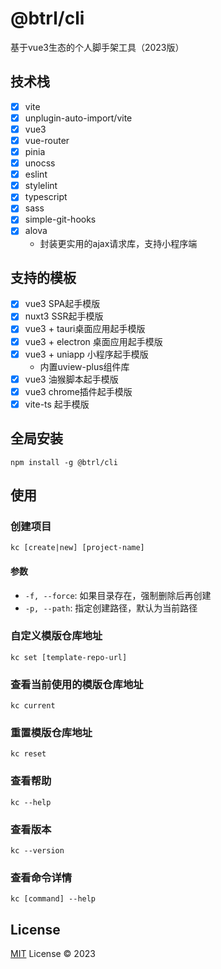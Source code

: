 # @btrl/cli

基于vue3生态的个人脚手架工具（2023版）

## 技术栈

- [x] vite
- [x] unplugin-auto-import/vite
- [x] vue3
- [x] vue-router
- [x] pinia
- [x] unocss
- [x] eslint
- [x] stylelint
- [x] typescript
- [x] sass
- [x] simple-git-hooks
- [x] alova
  - 封装更实用的ajax请求库，支持小程序端

## 支持的模板

- [x] vue3 SPA起手模版
- [x] nuxt3 SSR起手模版
- [x] vue3 + tauri桌面应用起手模版
- [x] vue3 + electron 桌面应用起手模版
- [x] vue3 + uniapp 小程序起手模版
  - 内置uview-plus组件库
- [x] vue3 油猴脚本起手模版
- [x] vue3 chrome插件起手模版
- [x] vite-ts 起手模版

## 全局安装

```shell
npm install -g @btrl/cli
```

## 使用

### 创建项目

```shell
kc [create|new] [project-name]
```

#### 参数

- `-f, --force`: 如果目录存在，强制删除后再创建
- `-p, --path`: 指定创建路径，默认为当前路径

### 自定义模版仓库地址

  ```shell
  kc set [template-repo-url]
  ```

### 查看当前使用的模版仓库地址

  ```shell
  kc current
  ```

### 重置模版仓库地址

  ```shell
  kc reset
  ```

### 查看帮助

```shell
kc --help
```

### 查看版本

```shell
kc --version
```

### 查看命令详情

```shell
kc [command] --help
```

## License

[MIT](./LICENSE) License &copy; 2023
